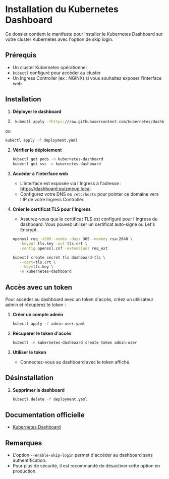 # Installation du Kubernetes Dashboard

Ce dossier contient le manifeste pour installer le Kubernetes Dashboard sur votre cluster Kubernetes avec l'option de skip login.

## Prérequis
- Un cluster Kubernetes opérationnel
- `kubectl` configuré pour accéder au cluster
- Un Ingress Controller (ex : NGINX) si vous souhaitez exposer l'interface web

## Installation
1. **Déployer le dashboard**
2. 
   ```bash
    kubectl apply -fhttps://raw.githubusercontent.com/kubernetes/dashboard/v2.7.0/aio/deploy/recommended.yaml
   ```
 ou
   ```bash
   kubectl apply -f deployment.yaml
   ```

2. **Vérifier le déploiement**
   ```bash
   kubectl get pods -n kubernetes-dashboard
   kubectl get svc -n kubernetes-dashboard
   ```

3. **Accéder à l'interface web**
   - L'interface est exposée via l'Ingress à l'adresse : https://dashboard.quizmeup.local
   - Configurez votre DNS ou `/etc/hosts` pour pointer ce domaine vers l'IP de votre Ingress Controller.


4. **Créer le certificat TLS pour l'Ingress**
   - Assurez-vous que le certificat TLS est configuré pour l'Ingress du dashboard. Vous pouvez utiliser un certificat auto-signé ou Let's Encrypt.
   ```bash
   openssl req -x509 -nodes -days 365 -newkey rsa:2048 \
      -keyout tls.key -out tls.crt \
      -config openssl.cnf -extensions req_ext
   ```
   ```bash
   kubectl create secret tls dashboard-tls \
      --cert=tls.crt \
      --key=tls.key \
      -n kubernetes-dashboard
      ```

## Accès avec un token
Pour accéder au dashboard avec un token d'accès, créez un utilisateur admin et récupérez le token :

1. **Créer un compte admin**
   ```bash
   kubectl apply -f admin-user.yaml
   ```

2. **Récupérer le token d'accès**
   ```bash
   kubectl -n kubernetes-dashboard create token admin-user
   ```

3. **Utiliser le token**
   - Connectez-vous au dashboard avec le token affiché.

## Désinstallation
1. **Supprimer le dashboard**
   ```bash
   kubectl delete -f deployment.yaml
   ```

## Documentation officielle
- [Kubernetes Dashboard](https://github.com/kubernetes/dashboard)

## Remarques
- L'option `--enable-skip-login` permet d'accéder au dashboard sans authentification.
- Pour plus de sécurité, il est recommandé de désactiver cette option en production.
